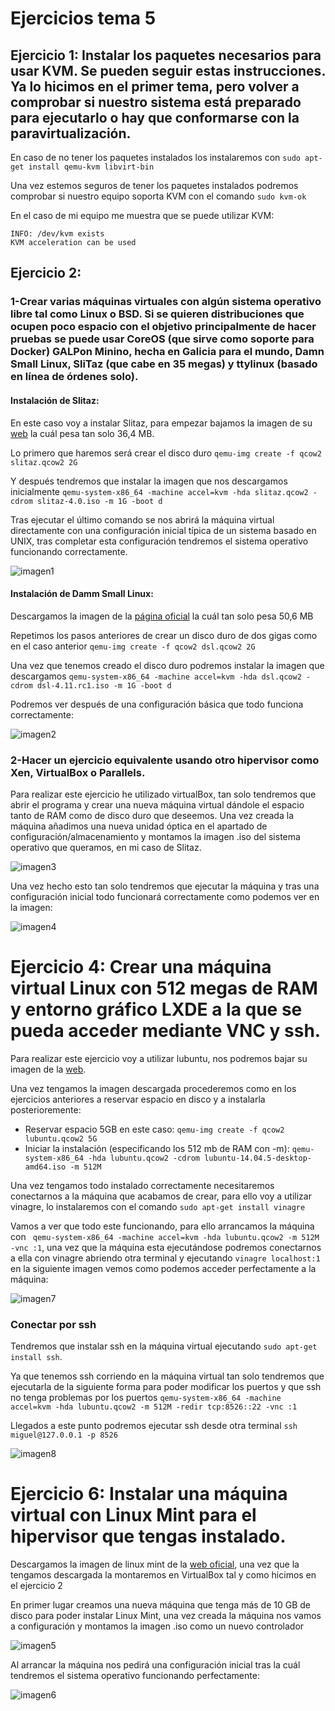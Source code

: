 # Ejercicios tema 5

## Ejercicio 1: Instalar los paquetes necesarios para usar KVM. Se pueden seguir estas instrucciones. Ya lo hicimos en el primer tema, pero volver a comprobar si nuestro sistema está preparado para ejecutarlo o hay que conformarse con la paravirtualización.

En caso de no tener los paquetes instalados los instalaremos con `sudo apt-get install qemu-kvm libvirt-bin`

Una vez estemos seguros de tener los paquetes instalados podremos comprobar si nuestro equipo soporta KVM con el comando `sudo kvm-ok`

En el caso de mi equipo me muestra que se puede utilizar KVM:
```
INFO: /dev/kvm exists
KVM acceleration can be used

```

## Ejercicio 2:
### 1-Crear varias máquinas virtuales con algún sistema operativo libre tal como Linux o BSD. Si se quieren distribuciones que ocupen poco espacio con el objetivo principalmente de hacer pruebas se puede usar CoreOS (que sirve como soporte para Docker) GALPon Minino, hecha en Galicia para el mundo, Damn Small Linux, SliTaz (que cabe en 35 megas) y ttylinux (basado en línea de órdenes solo).

#### Instalación de Slitaz:

En este caso voy a instalar Slitaz, para empezar bajamos la imagen de su [web](http://www.slitaz.org/en/) la cuál pesa tan solo 36,4 MB.

Lo primero que haremos será crear el disco duro `qemu-img create -f qcow2 slitaz.qcow2 2G`

Y después tendremos que instalar la imagen que nos descargamos inicialmente `qemu-system-x86_64 -machine accel=kvm -hda slitaz.qcow2 -cdrom slitaz-4.0.iso -m 1G -boot d`

Tras ejecutar el último comando se nos abrirá la máquina virtual directamente con una configuración inicial típica de un sistema basado en UNIX, tras completar esta configuración tendremos el sistema operativo funcionando correctamente.

![imagen1](http://i66.tinypic.com/16733d.png)

#### Instalación de Damm Small Linux:
Descargamos la imagen de la [página oficial](http://distro.ibiblio.org/damnsmall/release_candidate/) la cuál tan solo pesa 50,6 MB

Repetimos los pasos anteriores de crear un disco duro de dos gigas como en el caso anterior `qemu-img create -f qcow2 dsl.qcow2 2G`

Una vez que tenemos creado el disco duro podremos instalar la imagen que descargamos `qemu-system-x86_64 -machine accel=kvm -hda dsl.qcow2 -cdrom dsl-4.11.rc1.iso -m 1G -boot d`

Podremos ver después de una configuración básica que todo funciona correctamente:

![imagen2](http://i66.tinypic.com/vhx8b9.png)

### 2-Hacer un ejercicio equivalente usando otro hipervisor como Xen, VirtualBox o Parallels.

Para realizar este ejercicio he utilizado virtualBox, tan solo tendremos que abrir el programa y crear una nueva máquina virtual dándole el espacio tanto de RAM como de disco duro que deseemos. Una vez creada la máquina añadimos una nueva unidad óptica en el apartado de configuración/almacenamiento y montamos la imagen .iso del sistema operativo que queramos, en mi caso de Slitaz.

![imagen3](http://i66.tinypic.com/2hda9ue.png)

Una vez hecho esto tan solo tendremos que ejecutar la máquina y tras una configuración inicial todo funcionará correctamente como podemos ver en la imagen:

![imagen4](http://i67.tinypic.com/29ervcw.png)

# Ejercicio 4: Crear una máquina virtual Linux con 512 megas de RAM y entorno gráfico LXDE a la que se pueda acceder mediante VNC y ssh.

Para realizar este ejercicio voy a utilizar lubuntu, nos podremos bajar su imagen de la [web](https://help.ubuntu.com/community/00000000000Lubuntu/GetLubuntu/LTS).

Una vez tengamos la imagen descargada procederemos como en los ejercicios anteriores a reservar espacio en disco y a instalarla posterioremente:
- Reservar espacio 5GB en este caso: `qemu-img create -f qcow2 lubuntu.qcow2 5G`
- Iniciar la instalación (especificando los 512 mb de RAM con -m): `qemu-system-x86_64 -hda lubuntu.qcow2 -cdrom lubuntu-14.04.5-desktop-amd64.iso -m 512M
`

Una vez tengamos todo instalado correctamente necesitaremos conectarnos a la máquina que acabamos de crear, para ello voy a utilizar vinagre, lo instalaremos con el comando `sudo apt-get install vinagre`

Vamos a ver que todo este funcionando, para ello arrancamos la máquina con ` qemu-system-x86_64 -machine accel=kvm -hda lubuntu.qcow2 -m 512M -vnc :1`, una vez que la máquina esta ejecutándose podremos conectarnos a ella con vinagre abriendo otra terminal y ejecutando `vinagre localhost:1` en la siguiente imagen vemos como podemos acceder perfectamente a la máquina:

![imagen7](http://i68.tinypic.com/5o81s1.png)

### Conectar por ssh

Tendremos que instalar ssh en la máquina virtual ejecutando `sudo apt-get install ssh`.

Ya que tenemos ssh corriendo en la máquina virtual tan solo tendremos que ejecutarla de la siguiente forma para poder modificar los puertos y que ssh no tenga problemas por los puertos `qemu-system-x86_64 -machine accel=kvm -hda lubuntu.qcow2 -m 512M -redir tcp:8526::22 -vnc :1`

Llegados a este punto podremos ejecutar ssh desde otra terminal `ssh miguel@127.0.0.1 -p 8526`

![imagen8](http://i66.tinypic.com/24l1tgz.png)

# Ejercicio 6: Instalar una máquina virtual con Linux Mint para el hipervisor que tengas instalado.

Descargamos la imagen de linux mint de la [web oficial](https://www.linuxmint.com/edition.php?id=226), una vez que la tengamos descargada la montaremos en VirtualBox tal y como hicimos en el ejercicio 2

En primer lugar creamos una nueva máquina que tenga más de 10 GB de disco para poder instalar Linux Mint, una vez creada la máquina nos vamos a configuración y montamos la imagen .iso como un nuevo controlador

![imagen5](http://i67.tinypic.com/2wm1bhz.png)

Al arrancar la máquina nos pedirá una configuración inicial tras la cuál tendremos el sistema operativo funcionando perfectamente:

![imagen6](http://i66.tinypic.com/eakr3t.png)
